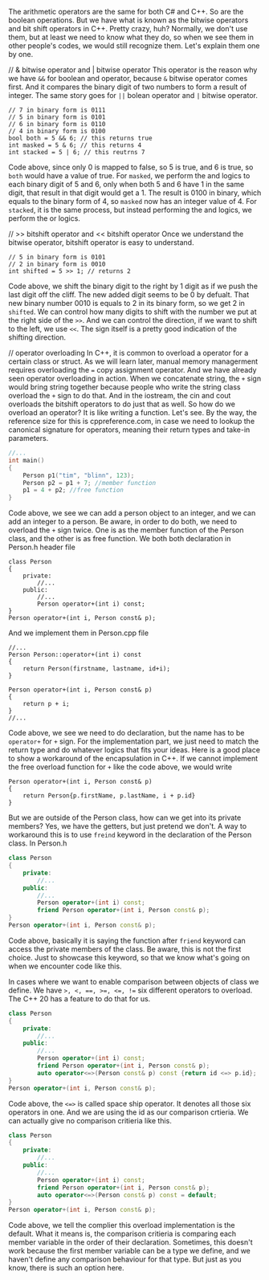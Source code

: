 The arithmetic operators are the same for both C# and C++. So are the boolean operations. But we have what is known as the bitwise operators and bit shift operators in C++. Pretty crazy, huh? Normally, we don't use them, but at least we need to know what they do, so when we see them in other people's codes, we would still recognize them.
Let's explain them one by one.

// & bitwise operator and | bitwise operator
This operator is the reason why we have `&&` for boolean and operator, because `&` bitwise operator comes first. And it compares the binary digit of two numbers to form a result of integer. The same story goes for `||` bolean operator and `|` bitwise operator.
```
// 7 in binary form is 0111
// 5 in binary form is 0101
// 6 in binary form is 0110
// 4 in binary form is 0100
bool both = 5 && 6; // this returns true
int masked = 5 & 6; // this returns 4
int stacked = 5 | 6; // this reutrns 7
```
Code above, since only 0 is mapped to false, so 5 is true, and 6 is true, so `both` would have a value of true. For `masked`, we perform the and logics to each binary digit of 5 and 6, only when both 5 and 6 have 1 in the same digit, that result in that digit would get a 1. The result is 0100 in binary, which equals to the binary form of 4, so `masked` now has an integer value of 4. For `stacked`, it is the same process, but instead performing the and logics, we perform the or logics.

// >> bitshift operator and << bitshift operator
Once we understand the bitwise operator, bitshift operator is easy to understand.
```
// 5 in binary form is 0101
// 2 in binary form is 0010
int shifted = 5 >> 1; // returns 2
```
Code above, we shift the binary digit to the right by 1 digit as if we push the last digit off the cliff. The new added digit seems to be 0 by defualt. That new binary number 0010 is equals to 2 in its binary form, so we get 2 in `shifted`. We can control how many digits to shift with the number we put at the right side of the `>>`. And we can control the direction, if we want to shift to the left, we use `<<`. The sign itself is a pretty good indication of the shifting direction.

// operator overloading
In C++, it is common to overload a operator for a certain class or struct. As we will learn later, manual memory managerment requires overloading the `=` copy assignment operator. And we have already seen operator overloading in action. When we concatenate string, the `+` sign would bring string together because people who write the string class overload the `+` sign to do that. And in the iostream, the cin and cout overloads the bitshift operators to do just that as well. So how do we overload an operator? It is like writing a function. Let's see. By the way, the reference size for this is cppreference.com, in case we need to lookup the canonical signature for operators, meaning their return types and take-in parameters.
```C++
//...
int main()
{
	Person p1("tim", "blinn", 123);
	Person p2 = p1 + 7; //member function
	p1 = 4 + p2; //free function
}
```
Code above, we see we can add a person object to an integer, and we can add an integer to a person. Be aware, in order to do both, we need to overload the `+` sign twice. One is as the member function of the Person class, and the other is as free function.
We both both declaration in Person.h header file
```
class Person
{
	private:
		//...
	public:
		//...
		Person operator+(int i) const;
}
Person operator+(int i, Person const& p);
```
And we implement them in Person.cpp file
```
//...
Person Person::operator+(int i) const
{
	return Person(firstname, lastname, id+i);
}

Person operator+(int i, Person const& p)
{
	return p + i;
}
//...
```
Code above, we see we need to do declaration, but the name has to be `operator+` for `+` sign. For the implementation part, we just need to match the return type and do whatever logics that fits your ideas. Here is a good place to show a workaround of the encapsulation in C++. If we cannot implement the free overload function for `+` like the code above, we would write
```
Person operator+(int i, Person const& p)
{
	return Person{p.firstName, p.lastName, i + p.id}
}
```
But we are outside of the Person class, how can we get into its private members? Yes, we have the getters, but just pretend we don't. A way to workaround this is to use `freind` keyword in the declaration of the Person class.
In Person.h
```C++
class Person
{
	private:
		//...
	public:
		//...
		Person operator+(int i) const;
		friend Person operator+(int i, Person const& p);
}
Person operator+(int i, Person const& p);
```
Code above, basically it is saying the function after `friend` keyword can access the private members of the class. Be aware, this is not the first choice. Just to showcase this keyword, so that we know what's going on when we encounter code like this.

In cases where we want to enable comparison between objects of class we define. We have `>, <, ==, >=, <=, !=` six different operators to overload. The C++ 20 has a feature to do that for us. 
```C++
class Person
{
	private:
		//...
	public:
		//...
		Person operator+(int i) const;
		friend Person operator+(int i, Person const& p);
		auto operator<=>(Person const& p) const {return id <=> p.id};
}
Person operator+(int i, Person const& p);
```
Code above, the `<=>` is called space ship operator. It denotes all those six operators in one. And we are using the id as our comparison crtieria. We can actually give no comparison critieria like this.
```C++
class Person
{
	private:
		//...
	public:
		//...
		Person operator+(int i) const;
		friend Person operator+(int i, Person const& p);
		auto operator<=>(Person const& p) const = default;
}
Person operator+(int i, Person const& p);
```
Code above, we tell the complier this overload implementation is the default. What it means is, the comparison critieria is comparing each member variable in the order of their declaration. Sometimes, this doesn't work because the first member variable can be a type we define, and we haven't define any comparison behaviour for that type. But just as you know, there is such an option here.
